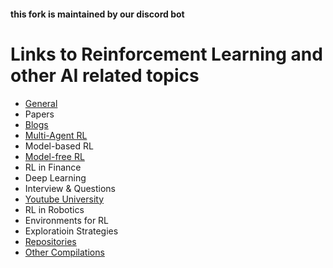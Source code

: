 #### this fork is maintained by our discord bot

# Links to Reinforcement Learning and other AI related topics

- [General](General.md)
- Papers
- [Blogs](Blogs.md)
- [Multi-Agent RL](Multi-Agent-RL.md)
- Model-based RL
- [Model-free RL](Model-free-RL.md)
- RL in Finance
- Deep Learning
- Interview & Questions
- [Youtube University](Youtube-University.md)
- RL in Robotics
- Environments for RL
- Exploratioin Strategies
- [Repositories](Repositories.md)
- [Other Compilations](Other-Compilations.md)
